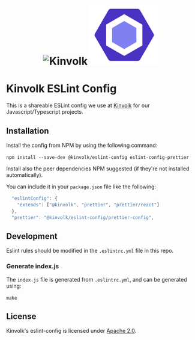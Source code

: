 <h1 align="center">
  <br>
  <img src="https://avatars2.githubusercontent.com/u/14073052?s=200&v=4" alt="Kinvolk" width="160">

  <img src="https://raw.githubusercontent.com/kinvolk/eslint-config/resources/eslint-logo.svg" alt="ESLint" height="160">
</h1>

# Kinvolk ESLint Config

This is a shareable ESLint config we use at [Kinvolk](https://kinvolk.io) for
our Javascript/Typescript projects.

## Installation

Install the config from NPM by using the following command:

`npm install --save-dev @kinvolk/eslint-config eslint-config-prettier`

Install also the peer dependencies NPM suggested (if they're not installed
automatically).

You can include it in your `package.json` file like the following:

```js
  "eslintConfig": {
    "extends": ["@kinvolk", "prettier", "prettier/react"]
  },
  "prettier": "@kinvolk/eslint-config/prettier-config",
```

## Development

Eslint rules should be modified in the `.eslintrc.yml` file in this repo.

### Generate index.js

The `index.js` file is generated from `.eslintrc.yml`, and can be generated using:

`make`

## License

Kinvolk's eslint-config is licensed under
[Apache 2.0](https://github.com/kinvolk/kinvolk-dev-utils/blob/master/LICENSE).
